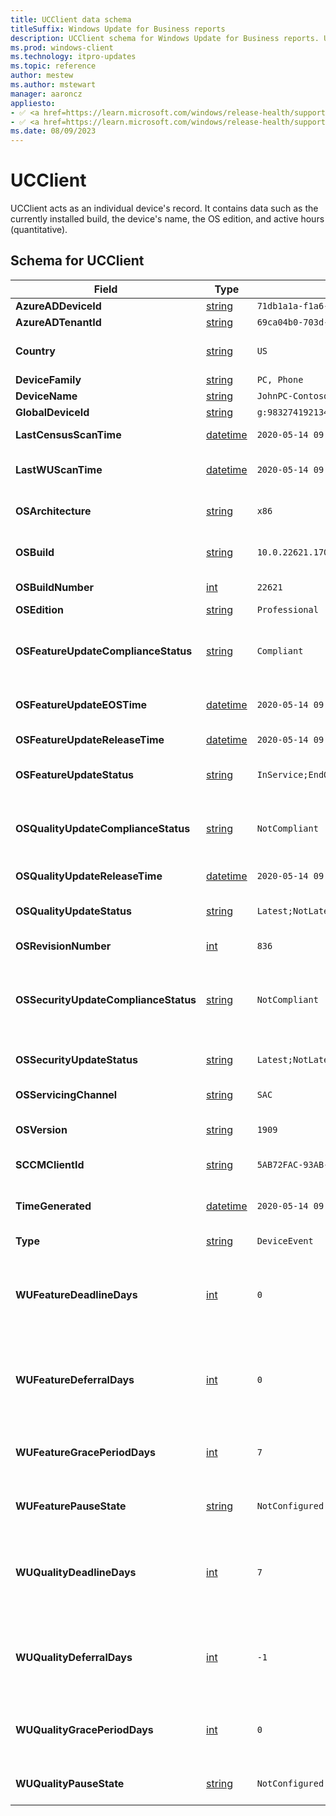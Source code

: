 ```yaml
---
title: UCClient data schema
titleSuffix: Windows Update for Business reports
description: UCClient schema for Windows Update for Business reports. UCClient acts as an individual device's record.
ms.prod: windows-client
ms.technology: itpro-updates
ms.topic: reference
author: mestew
ms.author: mstewart
manager: aaroncz
appliesto: 
- ✅ <a href=https://learn.microsoft.com/windows/release-health/supported-versions-windows-client target=_blank>Windows 11</a>
- ✅ <a href=https://learn.microsoft.com/windows/release-health/supported-versions-windows-client target=_blank>Windows 10</a>
ms.date: 08/09/2023
---
```


# UCClient
<!--37063317, 30141258, 37063041-->
UCClient acts as an individual device's record. It contains data such as the currently installed build, the device's name, the OS edition, and active hours (quantitative).

## Schema for UCClient

|Field |Type |Example |Description |
|---|---|---|---|
| **AzureADDeviceId** |  [string](/azure/kusto/query/scalar-data-types/string) | `71db1a1a-f1a6-4a25-b88f-79c2f513dae0` | Azure AD Device ID |
| **AzureADTenantId** |  [string](/azure/kusto/query/scalar-data-types/string) | `69ca04b0-703d-4b3a-9184-c4e3c15d6f5e` | Azure AD Tenant ID |
| **Country** |  [string](/azure/kusto/query/scalar-data-types/string) | `US` | The last-reported location of device (country or region), based on IP address. Shown as country code. |
| **DeviceFamily** |  [string](/azure/kusto/query/scalar-data-types/string) | `PC, Phone` | The device family such as PC, Phone. |
| **DeviceName** |  [string](/azure/kusto/query/scalar-data-types/string) | `JohnPC-Contoso` | Client-provided device name |
| **GlobalDeviceId** |  [string](/azure/kusto/query/scalar-data-types/string) | `g:9832741921341` | The global device identifier |
| **LastCensusScanTime** |  [datetime](/azure/kusto/query/scalar-data-types/datetime) | `2020-05-14 09:26:03.478039` | The last time this device performed a successful census scan, if any. |
| **LastWUScanTime** |  [datetime](/azure/kusto/query/scalar-data-types/datetime) | `2020-05-14 09:26:03.478039` | The last time this device performed a successful Windows Update scan, if any. |
| **OSArchitecture** |  [string](/azure/kusto/query/scalar-data-types/string) | `x86` | The architecture of the operating system (not the device) this device is currently on. |
| **OSBuild** |  [string](/azure/kusto/query/scalar-data-types/string) | `10.0.22621.1702` | The full operating system build installed on this device, such as Major.Minor.Build.Revision  |
| **OSBuildNumber** |  [int](/azure/kusto/query/scalar-data-types/int) | `22621` | The major build number, in int format, the device is using. |
| **OSEdition** |  [string](/azure/kusto/query/scalar-data-types/string) | `Professional` | The Windows edition |
| **OSFeatureUpdateComplianceStatus** |  [string](/azure/kusto/query/scalar-data-types/string)| `Compliant` | Whether or not the device is on the latest feature update that's offered from the Windows Update for Business deployment service, else NotApplicable. |
| **OSFeatureUpdateEOSTime** |  [datetime](/azure/kusto/query/scalar-data-types/datetime) | `2020-05-14 09:26:03.478039` | The end of service date of the feature update currently installed on the device. |
| **OSFeatureUpdateReleaseTime** |  [datetime](/azure/kusto/query/scalar-data-types/datetime) | `2020-05-14 09:26:03.478039` | The release date of the feature update currently installed on the device. |
| **OSFeatureUpdateStatus** |  [string](/azure/kusto/query/scalar-data-types/string) | `InService;EndOfService` | Whether or not the device is on the latest available feature update, for its feature update. |
| **OSQualityUpdateComplianceStatus** |  [string](/azure/kusto/query/scalar-data-types/string) | `NotCompliant` | Whether or not the device is on the latest quality update that's offered from the Windows Update for Business deployment service, else NotApplicable. |
| **OSQualityUpdateReleaseTime** |  [datetime](/azure/kusto/query/scalar-data-types/datetime) | `2020-05-14 09:26:03.478039` | The release date of the quality update currently installed on the device. |
| **OSQualityUpdateStatus** |  [string](/azure/kusto/query/scalar-data-types/string)| `Latest;NotLatest` | Whether or not the device is on the latest available quality update, for its feature update. | 
| **OSRevisionNumber** |  [int](/azure/kusto/query/scalar-data-types/int) | `836` | The revision, in int format, this device is on. |
| **OSSecurityUpdateComplianceStatus** |  [string](/azure/kusto/query/scalar-data-types/string) | `NotCompliant` | Whether or not the device is on the latest security update (quality update where the Classification=Security) that's offered from the Windows Update for Business deployment service, else NotApplicable. |
| **OSSecurityUpdateStatus** |  [string](/azure/kusto/query/scalar-data-types/string)| `Latest;NotLatest;MultipleSecurityUpdatesMissing` | Whether or not the device is on the latest available security update, for its feature update. |
| **OSServicingChannel** |  [string](/azure/kusto/query/scalar-data-types/string) | `SAC` | The elected Windows 10 servicing channel of the device. |
| **OSVersion** |  [string](/azure/kusto/query/scalar-data-types/string) | `1909` | The Windows 10 operating system version currently installed on the device, such as 19H2, 20H1, 20H2. |
| **SCCMClientId** |  [string](/azure/kusto/query/scalar-data-types/string) | `5AB72FAC-93AB-4954-9AB0-6557D0EFA245` | Configuration Manager client ID, if available. |
| **TimeGenerated** |  [datetime](/azure/kusto/query/scalar-data-types/datetime) | `2020-05-14 09:26:03.478039` | The time the snapshot generated this specific record. This field is to determine to which batch snapshot this record belongs. |
| **Type** |  [string](/azure/kusto/query/scalar-data-types/string) | `DeviceEvent` | The EntityType. |
| **WUFeatureDeadlineDays** |  [int](/azure/kusto/query/scalar-data-types/int) | `0` | CSP: ConfigureDeadlineForFeatureUpdates. The Windows update feature update deadline configuration in days. `-1` indicates not configured, `0` indicates configured but set to `0`. Values > `0` indicate the deadline in days. |
| **WUFeatureDeferralDays** |  [int](/azure/kusto/query/scalar-data-types/int) | `0` | CSP: DeferFeatureUpdates. The Windows update feature update deferral configuration in days. `-1` indicates not configured, `0` indicates configured but set to `0`. Values > `0` indicate the policy setting. |
| **WUFeatureGracePeriodDays** |  [int](/azure/kusto/query/scalar-data-types/int) | `7` | The Windows Update grace period for feature update in days. -1 indicates not configured, `0` indicates configured and set to `0`. Values greater than `0` indicate the grace period in days. |
| **WUFeaturePauseState** |  [string](/azure/kusto/query/scalar-data-types/string) | `NotConfigured` | Indicates pause status of device for feature updates, possible values are Paused, NotPaused, NotConfigured. |
| **WUQualityDeadlineDays** |  [int](/azure/kusto/query/scalar-data-types/int) | `7` | CSP: ConfigureDeadlineForQualityUpdates. The Windows update quality update deadline configuration in days. `-1` indicates not configured, `0` indicates configured but set to `0`. Values > `0` indicate the deadline in days. |
| **WUQualityDeferralDays** |  [int](/azure/kusto/query/scalar-data-types/int) | `-1` | CSP: DeferQualityUpdates. The Windows Update quality update deferral configuration in days. `-1` indicates not configured, `0` indicates configured but set to `0`. Values greater than `0` indicate the policy setting. |
| **WUQualityGracePeriodDays** |  [int](/azure/kusto/query/scalar-data-types/int) | `0` | The Windows Update grace period for quality update in days. `-1` indicates not configured, `0` indicates configured and set to `0`. Values greater than `0` indicate the grace period in days. |
| **WUQualityPauseState** |  [string](/azure/kusto/query/scalar-data-types/string) | `NotConfigured` | Indicates pause status of device for quality updates, possible values are Paused, NotPaused, NotConfigured. |
